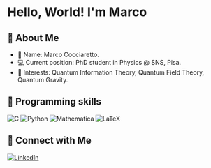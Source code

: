 # Hello, World! I'm Marco

## 👾 About Me

- 📝 Name: Marco Cocciaretto.
- 💻 Current position: PhD student in Physics @ SNS, Pisa.
- 🔭 Interests: Quantum Information Theory, Quantum Field Theory, Quantum Gravity.

## 🔧 Programming skills

![C](https://img.shields.io/badge/-C-333333?style=flat&logo=c&logoColor=white)
![Python](https://img.shields.io/badge/-Python-333333?style=flat&logo=python&logoColor=white)
![Mathematica](https://img.shields.io/badge/-Mathematica-333333?style=flat&logo=wolfram-mathematica&logoColor=white)
![LaTeX](https://img.shields.io/badge/-LaTeX-333333?style=flat&logo=latex&logoColor=white)

## 🤝 Connect with Me

[![LinkedIn](https://img.shields.io/badge/LinkedIn-Profile-informational?style=flat&logo=linkedin&logoColor=white)](https://www.linkedin.com/in/marco-cocciaretto-1858a927a/)
